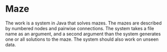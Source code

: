# Maze


The work is a system in Java that solves mazes. The mazes are described by numbered nodes and pairwise connections. 
The system takes a file name as an argument, and a second argument than the system generates one or all solutions to the maze.
The system should also work on unseen data.
